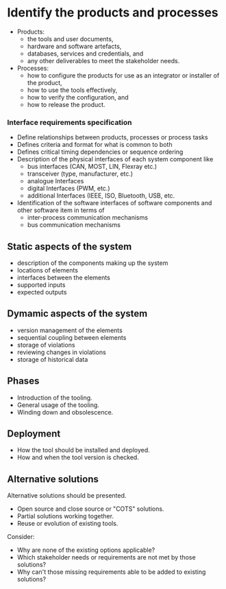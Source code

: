 # Identify the products and processes

- Products: 
    - the tools and user documents,
    - hardware and software artefacts,
    - databases, services and credentials, and
    - any other deliverables to meet the stakeholder needs.
- Processes: 
    - how to configure the products for use as an integrator or installer of the product,
    - how to use the tools effectively,
    - how to verify the configuration, and
    - how to release the product.

### Interface requirements specification

- Define relationships between products, processes or process tasks
- Defines criteria and format for what is common to both
- Defines critical timing dependencies or sequence ordering
- Description of the physical interfaces of each system component like
    - bus interfaces (CAN, MOST, LIN, Flexray etc.)
    - transceiver (type, manufacturer, etc.)
    - analogue Interfaces
    - digital Interfaces (PWM, etc.)
    - additional Interfaces (IEEE, ISO, Bluetooth, USB, etc.
- Identification of the software interfaces of software components and other
  software item in terms of
    - inter-process communication mechanisms
    - bus communication mechanisms


## Static aspects of the system

- description of the components making up the system
- locations of elements
- interfaces between the elements
- supported inputs
- expected outputs

## Dymamic aspects of the system

- version management of the elements
- sequential coupling between elements
- storage of violations
- reviewing changes in violations
- storage of historical data

## Phases

- Introduction of the tooling.
- General usage of the tooling.
- Winding down and obsolescence.

## Deployment

- How the tool should be installed and deployed.
- How and when the tool version is checked.

## Alternative solutions

Alternative solutions should be presented.

- Open source and close source or "COTS" solutions.
- Partial solutions working together.
- Reuse or evolution of existing tools.

Consider:

- Why are none of the existing options applicable?
- Which stakeholder needs or requirements are not met by those solutions?
- Why can't those missing requirements able to be added to existing solutions?
